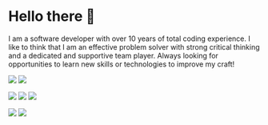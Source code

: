 # Hello there 👋

I am a software developer with over 10 years of total coding experience.
I like to think that I am an effective problem solver with strong critical thinking and a dedicated and supportive team player.
Always looking for opportunities to learn new skills or technologies to improve my craft!

![](https://img.shields.io/badge/OS-Linux-informational?style=flat&logo=linux&logoColor=white&color=2bbc8a)
![](https://img.shields.io/badge/Shell-Bash-informational?style=flat&logo=gnu-bash&logoColor=white&color=2bbc8a)

![](https://img.shields.io/badge/Code-Python-informational?style=flat&logo=python&logoColor=white&color=ad0505)
![](https://img.shields.io/badge/Code-FORTRAN-informational?style=flat&logo=fortran&logoColor=white&color=ad0505)
![](https://img.shields.io/badge/Code-C/C++-informational?style=flat&logo=c%2B%2B&logoColor=white&color=ad0505)

![](https://img.shields.io/badge/Tools-PostgreSQL-informational?style=flat&logo=postgresql&logoColor=white&color=2bbc8a)
![](https://img.shields.io/badge/Tools-Docker-informational?style=flat&logo=docker&logoColor=white&color=2bbc8a)

<!--
**ramirezfranciscof/ramirezfranciscof** is a ✨ _special_ ✨ repository because its `README.md` (this file) appears on your GitHub profile.

Here are some ideas to get you started:

- 🔭 I’m currently working on ...
- 🌱 I’m currently learning ...
- 👯 I’m looking to collaborate on ...
- 🤔 I’m looking for help with ...
- 💬 Ask me about ...
- 📫 How to reach me: ...
- 😄 Pronouns: ...
- ⚡ Fun fact: ...
-->
